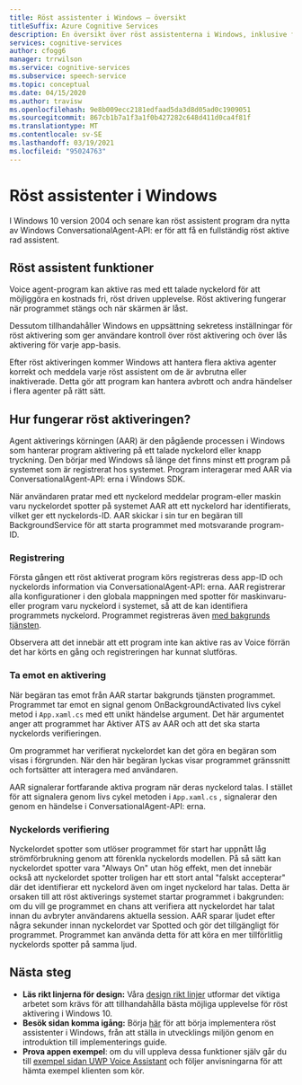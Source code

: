 ```yaml
---
title: Röst assistenter i Windows – översikt
titleSuffix: Azure Cognitive Services
description: En översikt över röst assistenterna i Windows, inklusive funktioner och utvecklings resurser tillgängliga.
services: cognitive-services
author: cfogg6
manager: trrwilson
ms.service: cognitive-services
ms.subservice: speech-service
ms.topic: conceptual
ms.date: 04/15/2020
ms.author: travisw
ms.openlocfilehash: 9e8b009ecc2181edfaad5da3d8d05ad0c1909051
ms.sourcegitcommit: 867cb1b7a1f3a1f0b427282c648d411d0ca4f81f
ms.translationtype: MT
ms.contentlocale: sv-SE
ms.lasthandoff: 03/19/2021
ms.locfileid: "95024763"
---
```

# <a name="voice-assistants-on-windows"></a>Röst assistenter i Windows

I Windows 10 version 2004 och senare kan röst assistent program dra nytta av Windows ConversationalAgent-API: er för att få en fullständig röst aktive rad assistent.

## <a name="voice-assistant-features"></a>Röst assistent funktioner

Voice agent-program kan aktive ras med ett talade nyckelord för att möjliggöra en kostnads fri, röst driven upplevelse. Röst aktivering fungerar när programmet stängs och när skärmen är låst.

Dessutom tillhandahåller Windows en uppsättning sekretess inställningar för röst aktivering som ger användare kontroll över röst aktivering och över lås aktivering för varje app-basis.

Efter röst aktiveringen kommer Windows att hantera flera aktiva agenter korrekt och meddela varje röst assistent om de är avbrutna eller inaktiverade. Detta gör att program kan hantera avbrott och andra händelser i flera agenter på rätt sätt.

## <a name="how-does-voice-activation-work"></a>Hur fungerar röst aktiveringen?

Agent aktiverings körningen (AAR) är den pågående processen i Windows som hanterar program aktivering på ett talade nyckelord eller knapp tryckning. Den börjar med Windows så länge det finns minst ett program på systemet som är registrerat hos systemet. Program interagerar med AAR via ConversationalAgent-API: erna i Windows SDK.

När användaren pratar med ett nyckelord meddelar program-eller maskin varu nyckelordet spotter på systemet AAR att ett nyckelord har identifierats, vilket ger ett nyckelords-ID. AAR skickar i sin tur en begäran till BackgroundService för att starta programmet med motsvarande program-ID.

### <a name="registration"></a>Registrering

Första gången ett röst aktiverat program körs registreras dess app-ID och nyckelords information via ConversationalAgent-API: erna. AAR registrerar alla konfigurationer i den globala mappningen med spotter för maskinvaru-eller program varu nyckelord i systemet, så att de kan identifiera programmets nyckelord. Programmet registreras även [med bakgrunds tjänsten](/windows/uwp/launch-resume/register-a-background-task).

Observera att det innebär att ett program inte kan aktive ras av Voice förrän det har körts en gång och registreringen har kunnat slutföras.

### <a name="receiving-an-activation"></a>Ta emot en aktivering

När begäran tas emot från AAR startar bakgrunds tjänsten programmet. Programmet tar emot en signal genom OnBackgroundActivated livs cykel metod i `App.xaml.cs` med ett unikt händelse argument. Det här argumentet anger att programmet har Aktiver ATS av AAR och att det ska starta nyckelords verifieringen.

Om programmet har verifierat nyckelordet kan det göra en begäran som visas i förgrunden. När den här begäran lyckas visar programmet gränssnitt och fortsätter att interagera med användaren.

AAR signalerar fortfarande aktiva program när deras nyckelord talas. I stället för att signalera genom livs cykel metoden i `App.xaml.cs` , signalerar den genom en händelse i ConversationalAgent-API: erna.

### <a name="keyword-verification"></a>Nyckelords verifiering

Nyckelordet spotter som utlöser programmet för start har uppnått låg strömförbrukning genom att förenkla nyckelords modellen. På så sätt kan nyckelordet spotter vara "Always On" utan hög effekt, men det innebär också att nyckelordet spotter troligen har ett stort antal "falskt accepterar" där det identifierar ett nyckelord även om inget nyckelord har talas. Detta är orsaken till att röst aktiverings systemet startar programmet i bakgrunden: om du vill ge programmet en chans att verifiera att nyckelordet har talat innan du avbryter användarens aktuella session. AAR sparar ljudet efter några sekunder innan nyckelordet var Spotted och gör det tillgängligt för programmet. Programmet kan använda detta för att köra en mer tillförlitlig nyckelords spotter på samma ljud.

## <a name="next-steps"></a>Nästa steg

- **Läs rikt linjerna för design:** Våra [design rikt linjer](windows-voice-assistants-best-practices.md) utformar det viktiga arbetet som krävs för att tillhandahålla bästa möjliga upplevelse för röst aktivering i Windows 10.
- **Besök sidan komma igång:** Börja [här](how-to-windows-voice-assistants-get-started.md) för att börja implementera röst assistenter i Windows, från att ställa in utvecklings miljön genom en introduktion till implementerings guide.
- **Prova appen exempel**: om du vill uppleva dessa funktioner själv går du till [exempel sidan UWP Voice Assistant](windows-voice-assistants-faq.md#the-uwp-voice-assistant-sample) och följer anvisningarna för att hämta exempel klienten som kör.